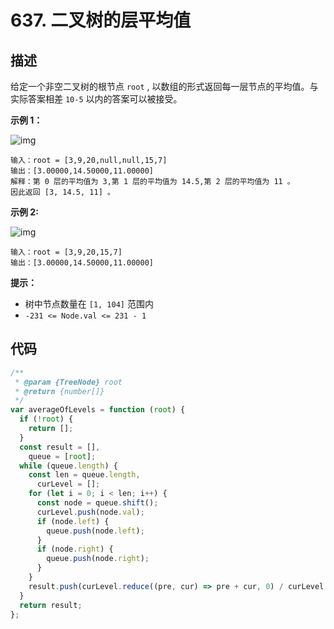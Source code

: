 # 637. 二叉树的层平均值

## 描述

给定一个非空二叉树的根节点 `root` , 以数组的形式返回每一层节点的平均值。与实际答案相差 `10-5` 以内的答案可以被接受。

 

**示例 1：**

![img](https://qiniucloud.qishilong.space/images/avg1-tree.jpg)

```
输入：root = [3,9,20,null,null,15,7]
输出：[3.00000,14.50000,11.00000]
解释：第 0 层的平均值为 3,第 1 层的平均值为 14.5,第 2 层的平均值为 11 。
因此返回 [3, 14.5, 11] 。
```

**示例 2:**

![img](https://qiniucloud.qishilong.space/images/avg2-tree.jpg)

```
输入：root = [3,9,20,15,7]
输出：[3.00000,14.50000,11.00000]
```

 

**提示：**



-   树中节点数量在 `[1, 104]` 范围内
-   `-231 <= Node.val <= 231 - 1`

## 代码

```js
/**
 * @param {TreeNode} root
 * @return {number[]}
 */
var averageOfLevels = function (root) {
  if (!root) {
    return [];
  }
  const result = [],
    queue = [root];
  while (queue.length) {
    const len = queue.length,
      curLevel = [];
    for (let i = 0; i < len; i++) {
      const node = queue.shift();
      curLevel.push(node.val);
      if (node.left) {
        queue.push(node.left);
      }
      if (node.right) {
        queue.push(node.right);
      }
    }
    result.push(curLevel.reduce((pre, cur) => pre + cur, 0) / curLevel.length);
  }
  return result;
};
```

